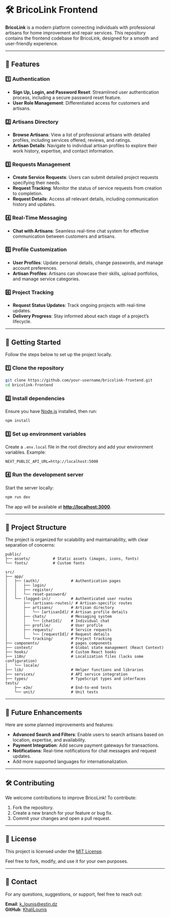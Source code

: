 # 🛠️ BricoLink Frontend

**BricoLink** is a modern platform connecting individuals with professional artisans for home improvement and repair services. This repository contains the frontend codebase for BricoLink, designed for a smooth and user-friendly experience.

---

## 🌟 Features

### 1️⃣ **Authentication**

- **Sign Up, Login, and Password Reset**: Streamlined user authentication process, including a secure password reset feature.
- **User Role Management**: Differentiated access for customers and artisans.

### 2️⃣ **Artisans Directory**

- **Browse Artisans**: View a list of professional artisans with detailed profiles, including services offered, reviews, and ratings.
- **Artisan Details**: Navigate to individual artisan profiles to explore their work history, expertise, and contact information.

### 3️⃣ **Requests Management**

- **Create Service Requests**: Users can submit detailed project requests specifying their needs.
- **Request Tracking**: Monitor the status of service requests from creation to completion.
- **Request Details**: Access all relevant details, including communication history and updates.

### 4️⃣ **Real-Time Messaging**

- **Chat with Artisans**: Seamless real-time chat system for effective communication between customers and artisans.

### 5️⃣ **Profile Customization**

- **User Profiles**: Update personal details, change passwords, and manage account preferences.
- **Artisan Profiles**: Artisans can showcase their skills, upload portfolios, and manage service categories.

### 6️⃣ **Project Tracking**

- **Request Status Updates**: Track ongoing projects with real-time updates.
- **Delivery Progress**: Stay informed about each stage of a project’s lifecycle.

---

## 🚀 Getting Started

Follow the steps below to set up the project locally.

### 1️⃣ Clone the repository

```bash
git clone https://github.com/your-username/bricolink-frontend.git
cd bricolink-frontend
```

### 2️⃣ Install dependencies

Ensure you have [Node.js](https://nodejs.org/) installed, then run:

```bash
npm install
```

### 3️⃣ Set up environment variables

Create a `.env.local` file in the root directory and add your environment variables. Example:

```
NEXT_PUBLIC_API_URL=http://localhost:5000
```

### 4️⃣ Run the development server

Start the server locally:

```bash
npm run dev
```

The app will be available at **[http://localhost:3000](http://localhost:3000)**.

---

## 📂 Project Structure

The project is organized for scalability and maintainability, with clear separation of concerns:

```plaintext
public/
├── assets/          # Static assets (images, icons, fonts)
└── fonts/           # Custom fonts

src/
├── app/
│   ├── (auth)/              # Authentication pages
│   │   ├── login/
│   │   ├── register/
│   │   └── reset-password/
│   └── (logged-in)/         # Authenticated user routes
│       ├── (artisans-routes)/ # Artisan-specific routes
│       ├── artisans/        # Artisan directory
│       │   └── [artisanId]/ # Artisan profile details
│       ├── chats/           # Messaging system
│       │   └── [chatId]/    # Individual chat
│       ├── profile/         # User profile
│       ├── requests/        # Service requests
│       │   └── [requestId]/ # Request details
│       └── tracking/        # Project tracking
├── components/              # pages components
├── context/                 # Global state management (React Context)
├── hooks/                   # Custom React hooks
├── i18n/                    # Localization files (lacks some configuration)
│   └── locale/
├── lib/                     # Helper functions and libraries
├── services/                # API service integration
├── types/                   # TypeScript types and interfaces
tests/
    ├── e2e/                 # End-to-end tests
    └── unit/                # Unit tests
```

---

## 🚀 Future Enhancements

Here are some planned improvements and features:

- **Advanced Search and Filters**: Enable users to search artisans based on location, expertise, and availability.
- **Payment Integration**: Add secure payment gateways for transactions.
- **Notifications**: Real-time notifications for chat messages and request updates.
- Add more supported languages for internationalization.

---

## 🛠️ Contributing

We welcome contributions to improve BricoLink! To contribute:

1. Fork the repository.
2. Create a new branch for your feature or bug fix.
3. Commit your changes and open a pull request.

---

## 📝 License

This project is licensed under the [MIT License](LICENSE).

Feel free to fork, modify, and use it for your own purposes.

---

## 📧 Contact

For any questions, suggestions, or support, feel free to reach out:

**Email**: k_lounis@estin.dz  
**GitHub**: [KhaliLounis](https://github.com/KhaliLounis)
